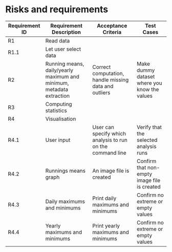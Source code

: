 # Risks and requirements

| Requirement ID | Requirement Description | Acceptance Criteria | Test Cases |
| -------- | ------- | ------- | ------- |
| R1 | Read data | 
| R1.1 | Let user select data | 
| R2 | Running means, daily/yearly maximum and minimum, metadata extraction | Correct computation, handle missing data and outliers | Make dummy dataset where you know the values
| R3 | Computing statistics | 
| R4 | Visualisation | 
| R4.1 | User input | User can specify which analysis to run on the command line | Verify that the selected analysis runs |
| R4.2 | Runnings means graph | An image file is created | Confirm that non-empty image file is created |
| R4.3 | Daily maximums and minimums | Print daily maximums and minimums | Confirm no extreme or empty values |
| R4.4 | Yearly maximums and minimums | Print yearly maximums and minimums | Confirm no extreme or empty values |